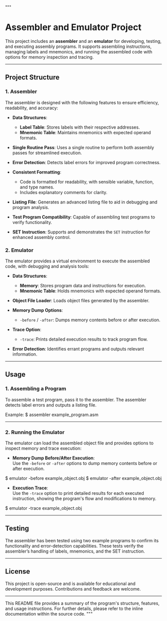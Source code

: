 """
# Assembler and Emulator Project

This project includes an **assembler** and an **emulator** for developing, testing, and executing assembly programs. It supports assembling instructions, managing labels and mnemonics, and running the assembled code with options for memory inspection and tracing.

---

## Project Structure

### 1. Assembler

The assembler is designed with the following features to ensure efficiency, readability, and accuracy:

- **Data Structures**:  
  - **Label Table**: Stores labels with their respective addresses.
  - **Mnemonic Table**: Maintains mnemonics with expected operand formats.
  
- **Single Routine Pass**: Uses a single routine to perform both assembly passes for streamlined execution.

- **Error Detection**: Detects label errors for improved program correctness.

- **Consistent Formatting**: 
  - Code is formatted for readability, with sensible variable, function, and type names.
  - Includes explanatory comments for clarity.
  
- **Listing File**: Generates an advanced listing file to aid in debugging and program analysis.

- **Test Program Compatibility**: Capable of assembling test programs to verify functionality.

- **SET Instruction**: Supports and demonstrates the `SET` instruction for enhanced assembly control.

### 2. Emulator

The emulator provides a virtual environment to execute the assembled code, with debugging and analysis tools:

- **Data Structures**:
  - **Memory**: Stores program data and instructions for execution.
  - **Mnemonic Table**: Holds mnemonics with expected operand formats.
  
- **Object File Loader**: Loads object files generated by the assembler.

- **Memory Dump Options**:
  - `-before` / `-after`: Dumps memory contents before or after execution.

- **Trace Option**: 
  - `-trace`: Prints detailed execution results to track program flow.
  
- **Error Detection**: Identifies errant programs and outputs relevant information.

---

## Usage

### 1. Assembling a Program

To assemble a test program, pass it to the assembler. The assembler detects label errors and outputs a listing file.

Example:
$ assembler example_program.asm

---

### 2. Running the Emulator

The emulator can load the assembled object file and provides options to inspect memory and trace execution:

- **Memory Dump Before/After Execution**:  
  Use the `-before` or `-after` options to dump memory contents before or after execution.

$ emulator -before example_object.obj
$ emulator -after example_object.obj

- **Execution Trace**:  
  Use the `-trace` option to print detailed results for each executed instruction, showing the program's flow and modifications to memory.

$ emulator -trace example_object.obj

---

## Testing

The assembler has been tested using two example programs to confirm its functionality and error-detection capabilities. These tests verify the assembler’s handling of labels, mnemonics, and the SET instruction.

---

## License

This project is open-source and is available for educational and development purposes. Contributions and feedback are welcome.

---

This README file provides a summary of the program's structure, features, and usage instructions. For further details, please refer to the inline documentation within the source code.
"""
